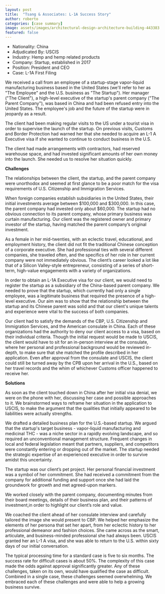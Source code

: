 ```yaml
---
layout: post
title:  "Tsang & Associates: L-1A Success Story" 
author: roberto
categories: [case summary]
image: assets/images/architectural-design-architecture-building-443383.jpg
featured: false 
---
```


- Nationality: China
- Adjudicated By: USCIS
- Industry: Hemp and hemp related products
- Company: Startup, established in 2017
- Position: President and CEO
- Case: L-1A First Filing

We received a call from an employee of a startup-stage vapor-liquid manufacturing business based in the United States (we'll refer to her as "The Employee" and the U.S. business as "The Startup").  Her manager ("The Client"), a high-level executive of the startup's parent company ("The Parent Company"), was based in China and had been refused entry into the United States.  The employee's job and the future of the startup were in jeopardy as a result.

The client had been making regular visits to the US under a tourist visa in order to supervise the launch of the startup. On previous visits, Customs and Border Protection had warned her that she needed to acquire an L-1 A Executive visa if she wanted to continue to conduct business in the U.S. 

The client had made arrangements with contractors, had reserved warehouse space, and had invested significant amounts of her own money into the launch. She needed us to resolve her situation quickly.

**Challenges**

The relationships between the client, the startup, and the parent company were unorthodox and seemed at first glance to be a poor match for the visa requirements of U.S. Citizenship and Immigration Services. 

When foreign companies establish subsidiaries in the United States, their initial investments average between $100,000 and $300,000. In this case, the parent company had invested only about $60,000. The startup had no obvious connection to its parent company, whose primary business was curtain manufacturing. Our client was the registered owner and primary investor of the startup, having matched the parent company’s original investment.

As a female in her mid-twenties, with an eclectic travel, educational, and employment history, the client did not fit the traditional Chinese conception of a corporate executive. She had professional ties with several different companies, she traveled often, and the specifics of her role in her current company were not immediately obvious. The client’s career looked a lot like that of a Silicon Valley-style entrepreneur, consisting of a series of short-term, high-value engagements with a variety of organizations. 

In order to obtain an L-1A Executive visa for our client, we would need to register the startup as a subsidiary of the China-based parent company. We needed to prove that the startup, which currently had only a single employee, was a legitimate business that required the presence of a high-level executive. Our aim was to show that the relationship between the startup and its Chinese parent was solid and that our client's unique talents and experience were vital to the success of both companies.

Our client had to satisfy the demands of the CBP, U.S. Citizenship and Immigration Services, and the American consulate in China. Each of these organizations had the authority to deny our client access to a visa, based on their individual criteria. Though the initial request would be made to USCIS, the client would have to sit for an in-person interview at the consulate, where her personal and professional background would be reviewed in-depth, to make sure that she matched the profile described in her application. Even after approval from the consulate and USCIS, the client could still be turned away by the CPB upon her arrival in the U.S., based on her travel records and the whim of whichever Customs officer happened to receive her.

**Solutions**

As soon as the client touched down in China after her initial visa denial, we were on the phone with her, discussing her case and possible approaches to it.  We brainstormed ways to reframe her situation in the application to USCIS, to make the argument that the qualities that initially appeared to be liabilities were actually strengths.

We drafted a detailed business plan for the U.S.-based startup. We argued that the startup's target business - vapor-liquid manufacturing and medicinal THC - was a niche sector in a rapidly evolving landscape, and so required an unconventional management structure. Frequent changes in local and federal legislation meant that partners, suppliers, and competitors were constantly entering or dropping out of the market. The startup needed the strategic expertise of an experienced executive in order to survive amidst this uncertainty. 

The startup was our client’s pet project. Her personal financial investment was a symbol of her commitment. She had received a commitment from the company for additional funding and support once she had laid the groundwork for growth and met agreed-upon markers.

We worked closely with the parent company, documenting minutes from their board meetings, details of their business plan, and their patterns of investment,in order to highlight our client’s role and value. 

We coached the client ahead of her consulate interview and carefully tailored the image she would present to CBP. We helped her emphasize the elements of her persona that set her apart,  from her eclectic history to her professional demeanor and fashion choices. She came across as the smart, articulate, and business-minded professional she had always been.  USCIS granted her an L-1 A visa, and she was able to return to the U.S. within sixty days of our initial conversation.

The typical processing time for a standard case is five to six months.  The success rate for difficult cases is about 50%. The complexity of this case made the odds against approval significantly greater. Any of these challenges, taken on its own, would have qualified the case as difficult.  Combined in a single case, these challenges seemed overwhelming. We embraced each of these challenges and were able to help a growing business survive.
